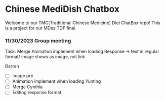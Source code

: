 # Chinese MediDish Chatbox
Welcome to our TMC(Traditional Chinese Medicine) Diet ChatBox repo!
This is a project for our MDes TDF final.

### 11/30/2023 Group meeting
Task: 
Merge
Animation implement when loading 
Response -> text in regular format/ image shows as image, not link


Darren 
-[ ] Image pre
-[ ] Animation implement when loading 
Yunting
-[ ] Merge
Cynthia
-[ ] Editing response format 
